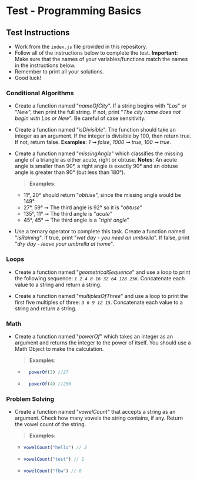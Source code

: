 # Test - Programming Basics 
## Test Instructions 
* Work from the `index.js` file provided in this repository.
* Follow all of the instructions below to complete the test. **Important**: Make sure that the names of your variables/functions match the names in the instructions below.
* Remember to print all your solutions. 
* Good luck!

### Conditional Algorithms 
* Create a function named "_nameOfCity_". If a string begins with "_Los_" or "_New_", then print the full string. If not, print "_The city name does not begin with Los or New_". Be careful of case sensitivity.

* Create a function named "_isDivisible_". The function should take an integer as an argument. If the integer is divisible by 100, then return true. If not, return false. **Examples**: _1 ➞ false_, _1000 ➞ true_, _100 ➞ true_.

* Create a function named "_missingAngle_" which classifies the missing angle of a triangle as either acute, right or obtuse. 
**Notes**: An acute angle is smaller than 90°, a right angle is exactly 90° and an obtuse angle is greater than 90°  (but less than 180°). 
    > **Examples**: 
    - 11°, 20° should return "_obtuse_", since the missing angle would be 149° 
    - 27°, 59° ➞ The third angle is 92° so it is "_obtuse_"
    - 135°, 11° ➞ The third angle is "_acute_" 
    - 45°, 45° ➞ The third angle is a "_right angle_"

* Use a ternary operator to complete this task. Create a function named "_isRaining_". If true, print "_wet day - you need an umbrella_". If false, print "_dry day - leave your umbrella at home_".

### Loops 
* Create a function named "_geometricalSequence_" and use a loop to print the following sequence: _`1 2 4 8 16 32 64 128 256`_. Concatenate each value to a string and return a string.

* Create a function named "_multiplesOfThree_" and use a loop to print the first five multiples of three: _`3 6 9 12 15`_. Concatenate each value to a string and return a string.

### Math 
* Create a function named "_powerOf_" which takes an integer as an argument and returns the integer to the power of itself. You should use a Math Object to make the calculation.
    > **Examples**:
    - ```javascript 
        powerOf(3) //27
        ```

    - ```javascript 
        powerOf(4) //256
        ```

### Problem Solving 
* Create a function named "_vowelCount_" that accepts a string as an argument. Check how many vowels the string contains, if any. Return the vowel count of the string. 
    > **Examples**: 
    - ```javascript
      vowelCount("hello") // 2
      ```
    - ```javascript
      vowelCount("test") // 1
      ```
    - ```javascript
      vowelCount("fbw") // 0
      ```
